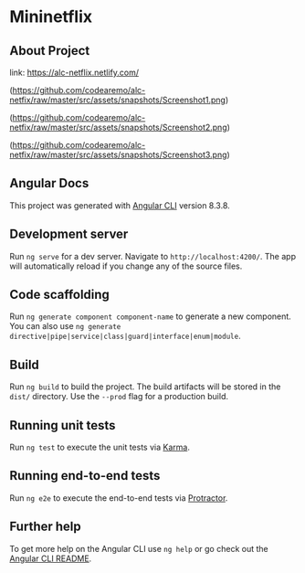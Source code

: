 # Mininetflix

## About Project
link: https://alc-netflix.netlify.com/

(https://github.com/codearemo/alc-netfix/raw/master/src/assets/snapshots/Screenshot1.png)

(https://github.com/codearemo/alc-netfix/raw/master/src/assets/snapshots/Screenshot2.png)

(https://github.com/codearemo/alc-netfix/raw/master/src/assets/snapshots/Screenshot3.png)

## Angular Docs
This project was generated with [Angular CLI](https://github.com/angular/angular-cli) version 8.3.8.

## Development server

Run `ng serve` for a dev server. Navigate to `http://localhost:4200/`. The app will automatically reload if you change any of the source files.

## Code scaffolding

Run `ng generate component component-name` to generate a new component. You can also use `ng generate directive|pipe|service|class|guard|interface|enum|module`.

## Build

Run `ng build` to build the project. The build artifacts will be stored in the `dist/` directory. Use the `--prod` flag for a production build.

## Running unit tests

Run `ng test` to execute the unit tests via [Karma](https://karma-runner.github.io).

## Running end-to-end tests

Run `ng e2e` to execute the end-to-end tests via [Protractor](http://www.protractortest.org/).

## Further help

To get more help on the Angular CLI use `ng help` or go check out the [Angular CLI README](https://github.com/angular/angular-cli/blob/master/README.md).
